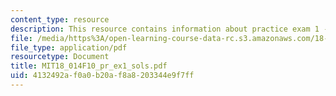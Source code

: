 ```yaml
---
content_type: resource
description: This resource contains information about practice exam 1 -solutions.
file: /media/https%3A/open-learning-course-data-rc.s3.amazonaws.com/18-014-calculus-with-theory-fall-2010/4132492af0a0b20af8a8203344e9f7ff_MIT18_014F10_pr_ex1_sols.pdf
file_type: application/pdf
resourcetype: Document
title: MIT18_014F10_pr_ex1_sols.pdf
uid: 4132492a-f0a0-b20a-f8a8-203344e9f7ff
---
```

